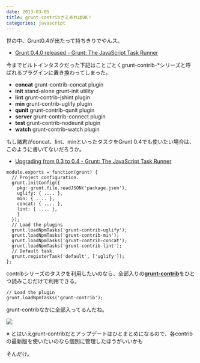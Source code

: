 ```yaml
---
date: 2013-03-05
title: grunt-contribさえあればOK！
categories: javascript
---
```

世の中、Grunt0.4が出たって持ちきりでやんス。

+ [Grunt 0.4.0 released - Grunt: The JavaScript Task Runner](http://gruntjs.com/blog/2013-02-18-grunt-0.4.0-released)

今までビルトインタスクだった下記はことごとくgrunt-contrib-*シリーズと呼ばれるプラグインに置き換わってしまった。

+ __concat__  grunt-contrib-concat plugin
+ __init__  stand-alone grunt-init utility
+ __lint__  grunt-contrib-jshint plugin
+ __min__  grunt-contrib-uglify plugin
+ __qunit__  grunt-contrib-qunit plugin
+ __server__  grunt-contrib-connect plugin
+ __test__  grunt-contrib-nodeunit plugin
+ __watch__  grunt-contrib-watch plugin

もし諸君がconcat、lint、minといったタスクをGrunt 0.4でも使いたい場合は、このように書いてないだろうか。

+ [Upgrading from 0.3 to 0.4 - Grunt: The JavaScript Task Runner](http://gruntjs.com/upgrading-from-0.3-to-0.4)


```
module.exports = function(grunt) {
  // Project configuration.
  grunt.initConfig({
    pkg: grunt.file.readJSON('package.json'),
    uglify: { .... },
    min: { .... },
    concat: { .... },
    lint: { .... },
    }
  });
  // Load the plugins
  grunt.loadNpmTasks('grunt-contrib-uglify');
  grunt.loadNpmTasks('grunt-contrib-min');
  grunt.loadNpmTasks('grunt-contrib-concat');
  grunt.loadNpmTasks('grunt-contrib-lint');
  // Default task.
  grunt.registerTask('default', ['uglify']);
};
```

contribシリーズのタスクを利用したいのなら、全部入りの<strong><a href="https://github.com/gruntjs/grunt-contrib">grunt-contrib</a></strong>をひとつ読みこむだけで利用できる。

```
// Load the plugin
grunt.loadNpmTasks('grunt-contrib');
```

grunt-contribなかに全部入ってるんだね。

![](/mol/file/2013/03/ss.png)

※ とはいえgrunt-contribだとアップデートはひとまとめになるので、各contribの最新版を使いたいのなら個別に管理したほうがいいかも

そんだけ。
